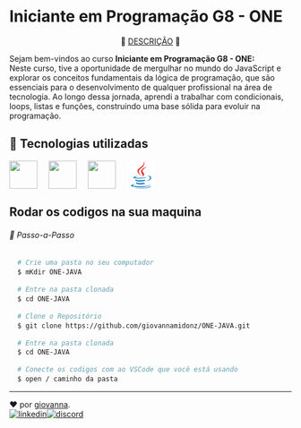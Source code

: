 <h1>Iniciante em Programação G8 - ONE</h1>

<p align="center"> 📜 <a href="#"> DESCRIÇÃO</a> 📜 </P>


<p> Sejam bem-vindos ao curso <strong>Iniciante em Programação G8 - ONE:</strong> <br>
Neste curso, tive a oportunidade de mergulhar no mundo do JavaScript e explorar os conceitos fundamentais da lógica de programação, que são essenciais para o desenvolvimento de qualquer profissional na área de tecnologia. Ao longo dessa jornada, aprendi a trabalhar com condicionais, loops, listas e funções, construindo uma base sólida para evoluir na programação.</p>




## :wrench: Tecnologias utilizadas
 
<div style="display: flex;">
<img src="https://cdn.jsdelivr.net/gh/devicons/devicon/icons/html5/html5-original.svg" width="50" height="50" style="margin-right: 20px">
<img src="https://cdn.jsdelivr.net/gh/devicons/devicon/icons/css3/css3-original.svg" width="50" height="50" style="margin-right: 20px">
<img src="https://cdn.jsdelivr.net/gh/devicons/devicon/icons/javascript/javascript-original.svg" width="50" height="50" style="margin-right: 20px"/>
<img align="center" alt="Gio-Java" height="50" width="50" src="https://raw.githubusercontent.com/devicons/devicon/master/icons/java/java-original.svg">
          
</div>



##  Rodar os codigos na sua maquina
<h6> 👣 Passo-a-Passo</h6>

```bash
  # Crie uma pasta no seu computador 
  $ mKdir ONE-JAVA
```

```bash
  # Entre na pasta clonada
  $ cd ONE-JAVA
```

```bash
  # Clone o Repositório
  $ git clone https://github.com/giovannamidonz/ONE-JAVA.git
```
```bash
  # Entre na pasta clonada
  $ cd ONE-JAVA
```

```bash
  # Conecte os codigos com ao VSCode que você está usando 
  $ open / caminho da pasta 
```





------------

 ♥ por [giovanna](https://www.linkedin.com/in/Gio-Midonz-Bots/).<br>
[![linkedin](https://img.shields.io/badge/LinkedIn-0077B5?style=for-the-badge&logo=linkedin&logoColor=white)](https://www.linkedin.com/in/giovannamidonz/)[![discord](https://img.shields.io/badge/Discord-7289DA?style=for-the-badge&logo=discord&logoColor=white)](https://discord.gg/F32qMHrg)






          
